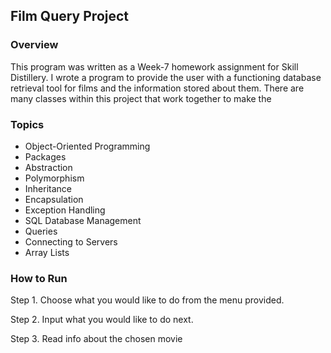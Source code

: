 ## Film Query Project

### Overview

This program was written as a Week-7 homework assignment for Skill Distillery. I wrote a program to provide the user with a functioning database retrieval tool for films and the information stored about them.
There are many classes within this project that work together to make the

### Topics

* Object-Oriented Programming
* Packages
* Abstraction
* Polymorphism
* Inheritance
* Encapsulation
* Exception Handling
* SQL Database Management
* Queries
* Connecting to Servers
* Array Lists


### How to Run

Step 1. Choose what you would like to do from the menu provided.

Step 2. Input what you would like to do next.

Step 3. Read info about the chosen movie
